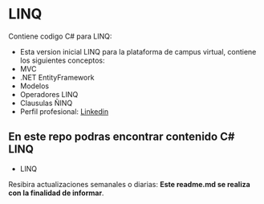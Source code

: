 # LINQ
Contiene codigo C# para LINQ:
* Esta version inicial LINQ para la plataforma de campus virtual, contiene los siguientes conceptos:
* MVC
* .NET EntityFramework
* Modelos
* Operadores LINQ
* Clausulas ÑINQ
* Perfil profesional: [ Linkedin ](https://www.linkedin.com/in/pedro-jose-castro-colon "Perfil profesional")

## En este repo podras encontrar contenido C# LINQ
* LINQ


Resibira actualizaciones semanales o diarias: **Este readme.md se realiza con la finalidad de informar**.

